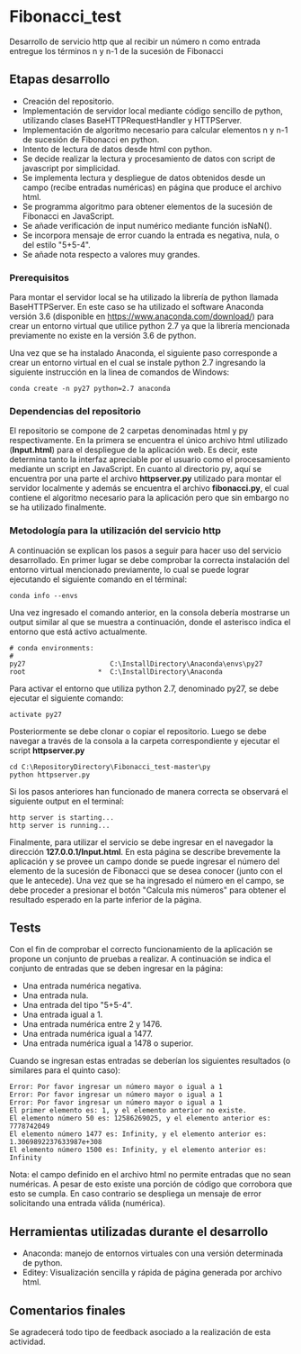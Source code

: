 # Fibonacci_test
Desarrollo de servicio http que al recibir un número n como entrada entregue los términos n y n-1 de la sucesión de Fibonacci

## Etapas desarrollo

* Creación del repositorio.
* Implementación de servidor local mediante código sencillo de python, utilizando clases BaseHTTPRequestHandler y HTTPServer.
* Implementación de algoritmo necesario para calcular elementos n y n-1 de sucesión de Fibonacci en python.
* Intento de lectura de datos desde html con python.
* Se decide realizar la lectura y procesamiento de datos con script de javascript por simplicidad.
* Se implementa lectura y despliegue de datos obtenidos desde un campo (recibe entradas numéricas) en página que produce el archivo html.
* Se programma algoritmo para obtener elementos de la sucesión de Fibonacci en JavaScript.
* Se añade verificación de input numérico mediante función isNaN().
* Se incorpora mensaje de error cuando la entrada es negativa, nula, o del estilo "5+5-4".
* Se añade nota respecto a valores muy grandes.

### Prerequisitos
Para montar el servidor local se ha utilizado la librería de python llamada BaseHTTPServer. En este caso se ha utilizado el software Anaconda versión 3.6 (disponible en https://www.anaconda.com/download/) para crear un entorno virtual que utilice python 2.7 ya que la librería mencionada previamente no existe en la versión 3.6 de python.

Una vez que se ha instalado Anaconda, el siguiente paso corresponde a crear un entorno virtual en el cual se instale python 2.7 ingresando la siguiente instrucción en la linea de comandos de Windows:

```
conda create -n py27 python=2.7 anaconda
```

### Dependencias del repositorio
El repositorio se compone de 2 carpetas denominadas html y py respectivamente. En la primera se encuentra el único archivo html utilizado (**Input.html**) para el despliegue de la aplicación web. Es decir, este determina tanto la interfaz apreciable por el usuario como el procesamiento mediante un script en JavaScript. En cuanto al directorio py, aquí se encuentra por una parte el archivo **httpserver.py** utilizado para montar el servidor localmente y además se encuentra el archivo **fibonacci.py**, el cual contiene el algoritmo necesario para la aplicación pero que sin embargo no se ha utilizado finalmente.


### Metodología para la utilización del servicio http

A continuación se explican los pasos a seguir para hacer uso del servicio desarrollado. En primer lugar se debe comprobar la correcta instalación del entorno virtual mencionado previamente, lo cual se puede lograr ejecutando el siguiente comando en el términal:
```
conda info --envs
```
Una vez ingresado el comando anterior, en la consola debería mostrarse un output similar al que se muestra a continuación, donde el asterisco indica el entorno que está activo actualmente. 
```
# conda environments:
#
py27                     C:\InstallDirectory\Anaconda\envs\py27
root                  *  C:\InstallDirectory\Anaconda
```
Para activar el entorno que utiliza python 2.7, denominado py27, se debe ejecutar el siguiente comando:
```
activate py27
```
Posteriormente se debe clonar o copiar el repositorio. Luego se debe navegar a través de la consola a la carpeta correspondiente y ejecutar el script **httpserver.py**
```
cd C:\RepositoryDirectory\Fibonacci_test-master\py
python httpserver.py
```
Si los pasos anteriores han funcionado de manera correcta se observará el siguiente output en el terminal:

```
http server is starting...
http server is running...

```
Finalmente, para utilizar el servicio se debe ingresar en el navegador la dirección **127.0.0.1/Input.html**. En esta página se describe brevemente la aplicación y se provee un campo donde se puede ingresar el número del elemento de la sucesión de Fibonacci que se desea conocer (junto con el que le antecede). Una vez que se ha ingresado el número en el campo, se debe proceder a presionar el botón "Calcula mis números" para obtener el resultado esperado en la parte inferior de la página.


## Tests

Con el fin de comprobar el correcto funcionamiento de la aplicación se propone un conjunto de pruebas a realizar. A continuación se indica el conjunto de entradas que se deben ingresar en la página:

* Una entrada numérica negativa.
* Una entrada nula.
* Una entrada del tipo "5+5-4".
* Una entrada igual a 1.
* Una entrada numérica entre 2 y 1476.
* Una entrada numérica igual a 1477.
* Una entrada numérica igual a 1478 o superior.

Cuando se ingresan estas entradas se deberían los siguientes resultados (o similares para el quinto caso):
```
Error: Por favor ingresar un número mayor o igual a 1
Error: Por favor ingresar un número mayor o igual a 1
Error: Por favor ingresar un número mayor o igual a 1
El primer elemento es: 1, y el elemento anterior no existe.
El elemento número 50 es: 12586269025, y el elemento anterior es: 7778742049
El elemento número 1477 es: Infinity, y el elemento anterior es: 1.3069892237633987e+308
El elemento número 1500 es: Infinity, y el elemento anterior es: Infinity
```
Nota: el campo definido en el archivo html no permite entradas que no sean numéricas. A pesar de esto existe una porción de código que corrobora que esto se cumpla. En caso contrario se despliega un mensaje de error solicitando una entrada válida (numérica).


## Herramientas utilizadas durante el desarrollo

* Anaconda: manejo de entornos virtuales con una versión determinada de python.
* Editey: Visualización sencilla y rápida de página generada por archivo html.

## Comentarios finales

Se agradecerá todo tipo de feedback asociado a la realización de esta actividad. 






